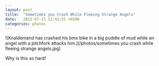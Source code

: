 ```yaml
---
layout: post
title:  "Sometimes you Crash While Fleeing Strange Angels"
date:   2012-07-15 12:42:51 +0200
categories: photos
---
```

![Knaldemand has crashed his bmx bike in a big puddle of mud while an angel with a pitchfork attacks him.](/photos/sometimes you crash while fleeing strange angels.jpg)

Why is this so hard!
